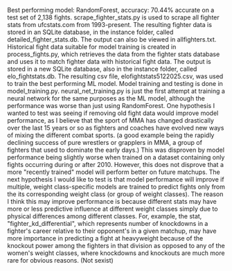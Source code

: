Best performing model: RandomForest, accuracy: 70.44% accurate on a test set of 2,138 fights.
scrape_fighter_stats.py is used to scrape all fighter stats from ufcstats.com from 1993-present. The resulting fighter data is stored in an SQLite database, in the instance folder, called detailed_fighter_stats.db. The output can also be viewed in allfighters.txt. 
Historical fight data suitable for model training is created in process_fights.py, which retrieves the data from the fighter stats database and uses it to match fighter data with historical fight data. The output is stored in a new SQLite database, also in the instance folder, called elo_fightstats.db. The resulting csv file, elofightstats5122025.csv, was used to train the best performing ML model.
Model training and testing is done in model_training.py. 
neural_net_training.py is just the first attempt at training a neural network for the same purposes as the ML model, although the performance was worse than just using RandomForest. 
One hypothesis I wanted to test was seeing if removing old fight data would improve model performance, as I believe that the sport of MMA has changed drastically over the last 15 years or so as fighters and coaches have evolved new ways of mixing the different combat sports. (a good example being the rapidly declining success of pure wrestlers or grapplers in MMA, a group of fighters that used to dominate the early days.) This was disproven by model performance being slightly worse when trained on a dataset containing only fights occurring during or after 2010. However, this does not disprove that a more "recently trained" model will perform better on future matchups. 
The next hypothesis I would like to test is that model performance will improve if multiple, weight class-specific models are trained to predict fights only from the its corresponding weight class (or group of weight classes). The reason I think this may improve performance is because different stats may have more or less predictive influence at different weight classes simply due to physical differences among different classes. For, example, the stat, "fighter_kd_differential", which represents number of knockdowns in a fighter's career relative to their opponent's in a given matchup, may have more importance in predicting a fight at heavyweight because of the knockout power among the fighters in that division as opposed to any of the women's weight classes, where knockdowns and knockouts are much more rare for obvious reasons. (Not sexist) 